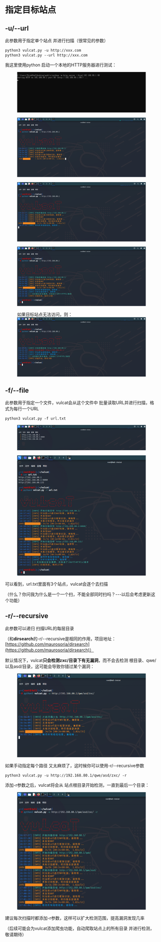 # 指定目标站点

## -u/--url

此参数用于指定单个站点 并进行扫描（很常见的参数）

```
python3 vulcat.py -u http://xxx.com
python3 vulcat.py --url http://xxx.com
```

我这里使用python 启动一个本地的HTTP服务器进行测试：

<figure><img src="../../static/imgs/usage/usage_02-1-1.png" alt=""><figcaption></figcaption></figure>

<figure><img src="../../static/imgs/usage/usage_02-1-2.png" alt=""><figcaption></figcaption></figure>

<figure><img src="../../static/imgs/usage/usage_02-1-3.png" alt=""><figcaption></figcaption></figure>

<figure><img src="../../static/imgs/usage/usage_02-1-4.png" alt=""><figcaption></figcaption></figure>


<figure>如果目标站点无法访问，则：<img src="../../static/imgs/usage/usage_02-1-5.png" alt=""><figcaption></figcaption></figure>

## -f/--file

此参数用于指定一个文件，vulcat会从这个文件中 批量读取URL并进行扫描，格式为每行一个URL

```
python3 vulcat.py -f url.txt
```

<figure><img src="../../static/imgs/usage/usage_02-2-1.png" alt=""><figcaption></figcaption></figure>

<figure><img src="../../static/imgs/usage/usage_02-2-2.png" alt=""><figcaption></figcaption></figure>

可以看到，url.txt里面有3个站点，vulcat会逐个去扫描

（什么？你问我为什么是一个一个扫，不能全部同时扫吗？---以后会考虑更新这个功能）

## -r/--recursive

此参数可以递归 扫描URL的每层目录

（和**dirsearch**的-r/--recursive是相同的作用，项目地址：[https://github.com/maurosoria/dirsearch](https://github.com/maurosoria/dirsearch)）

默认情况下，vulcat**只会检测zxc/目录下有无漏洞**，而不会去检测 根目录、qwe/以及asd/目录，这可能会导致你错过某个漏洞：

<figure><img src="../../static/imgs/usage/usage_02-3-1.png" alt=""><figcaption></figcaption></figure>

如果手动指定每个路径 又太麻烦了，这时候你可以使用-r/--recursive参数

```
python3 vulcat.py -u http://192.168.80.1/qwe/asd/zxc/ -r
```

添加-r参数之后，vulcat将会从 站点根目录开始检测，一直到最后一个目录：

<figure><img src="../../static/imgs/usage/usage_02-3-2.png" alt=""><figcaption></figcaption></figure>

建议每次扫描时都添加-r参数，这样可以扩大检测范围，提高漏洞发现几率

（后续可能会为vulcat添加爬虫功能，自动爬取站点上的所有目录 并进行检测，敬请期待）
